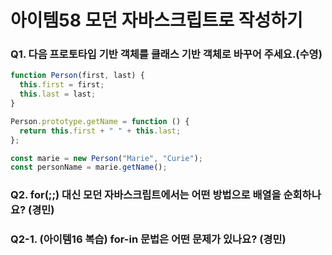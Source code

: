 # 아이템58 모던 자바스크립트로 작성하기

### Q1. 다음 프로토타입 기반 객체를 클래스 기반 객체로 바꾸어 주세요.(수영)

```ts
function Person(first, last) {
  this.first = first;
  this.last = last;
}

Person.prototype.getName = function () {
  return this.first + " " + this.last;
};

const marie = new Person("Marie", "Curie");
const personName = marie.getName();
```

### Q2. for(;;) 대신 모던 자바스크립트에서는 어떤 방법으로 배열을 순회하나요? (경민)

### Q2-1. (아이템16 복습) for-in 문법은 어떤 문제가 있나요? (경민)
